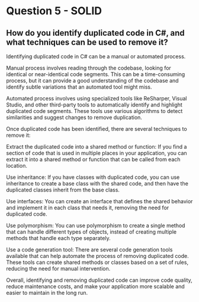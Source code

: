 # Question 5 - SOLID

## How do you identify duplicated code in C#, and what techniques can be used to remove it?

Identifying duplicated code in C# can be a manual or automated process.

Manual process involves reading through the codebase, looking for identical or near-identical code segments. This can be a time-consuming process, but it can provide a good understanding of the codebase and identify subtle variations that an automated tool might miss.

Automated process involves using specialized tools like ReSharper, Visual Studio, and other third-party tools to automatically identify and highlight duplicated code segments. These tools use various algorithms to detect similarities and suggest changes to remove duplication.

Once duplicated code has been identified, there are several techniques to remove it:

Extract the duplicated code into a shared method or function: If you find a section of code that is used in multiple places in your application, you can extract it into a shared method or function that can be called from each location.

Use inheritance: If you have classes with duplicated code, you can use inheritance to create a base class with the shared code, and then have the duplicated classes inherit from the base class.

Use interfaces: You can create an interface that defines the shared behavior and implement it in each class that needs it, removing the need for duplicated code.

Use polymorphism: You can use polymorphism to create a single method that can handle different types of objects, instead of creating multiple methods that handle each type separately.

Use a code generation tool: There are several code generation tools available that can help automate the process of removing duplicated code. These tools can create shared methods or classes based on a set of rules, reducing the need for manual intervention.

Overall, identifying and removing duplicated code can improve code quality, reduce maintenance costs, and make your application more scalable and easier to maintain in the long run.